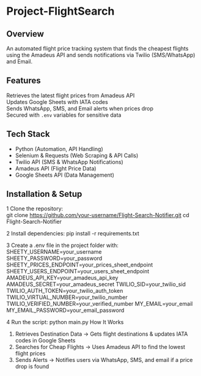 # Project-FlightSearch 

## Overview  
An automated flight price tracking system that finds the cheapest flights using the Amadeus API and sends notifications via Twilio (SMS/WhatsApp) and Email.  

## Features  
Retrieves the latest flight prices from Amadeus API  
Updates Google Sheets with IATA codes  
Sends WhatsApp, SMS, and Email alerts when prices drop  
Secured with `.env` variables for sensitive data  

## Tech Stack  
- Python (Automation, API Handling)  
- Selenium & Requests (Web Scraping & API Calls)  
- Twilio API (SMS & WhatsApp Notifications)  
- Amadeus API (Flight Price Data)  
- Google Sheets API (Data Management)  

## Installation & Setup  
1️ Clone the repository:  
git clone https://github.com/your-username/Flight-Search-Notifier.git
cd Flight-Search-Notifier

2️ Install dependencies:
pip install -r requirements.txt

3️ Create a .env file in the project folder with:
SHEETY_USERNAME=your_username
SHEETY_PASSWORD=your_password
SHEETY_PRICES_ENDPOINT=your_prices_sheet_endpoint
SHEETY_USERS_ENDPOINT=your_users_sheet_endpoint
AMADEUS_API_KEY=your_amadeus_api_key
AMADEUS_SECRET=your_amadeus_secret
TWILIO_SID=your_twilio_sid
TWILIO_AUTH_TOKEN=your_twilio_auth_token
TWILIO_VIRTUAL_NUMBER=your_twilio_number
TWILIO_VERIFIED_NUMBER=your_verified_number
MY_EMAIL=your_email
MY_EMAIL_PASSWORD=your_email_password

4️ Run the script:
python main.py
How It Works
1. Retrieves Destination Data → Gets flight destinations & updates IATA codes in Google Sheets
2. Searches for Cheap Flights → Uses Amadeus API to find the lowest flight prices
3. Sends Alerts → Notifies users via WhatsApp, SMS, and email if a price drop is found
